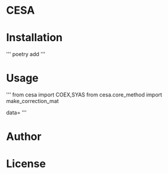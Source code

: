 # CESA

# Installation
'''
poetry add 
'''

# Usage
'''
from cesa import COEX,SYAS
from cesa.core_method import make_correction_mat

data=
'''

# Author

# License


